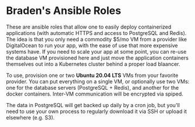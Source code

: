 # Braden's Ansible Roles

These are ansible roles that allow one to easily deploy containerized applications (with automatic HTTPS and access to PostgreSQL and Redis). The idea is that you only need a commodity $5/mo VM from a provider like DigitalOcean to run your app, with the ease of use that more expensive systems have. If you need to scale your app at some point, you can re-use the database VM provisioned here and just move the application containers themselves out into a Kubernetes cluster behind a proper load blaancer.

To use, provision one or two **Ubuntu 20.04 LTS** VMs from your favorite provider. You can put everything on a single VM, or optionally use two VMs: one for the database servers (PostgreSQL + Redis), and another for the docker containers. Inter-VM communication will be encrypted via spiped.

The data in PostgreSQL will get backed up daily by a cron job, but you'll need to use your own process to regularly download it via SSH or  upload it elsewhere (e.g. S3).
